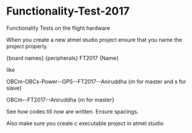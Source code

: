 # Functionality-Test-2017
Functionality Tests on the flight hardware

When you create a new atmel studio project ensure that you name the project properly. 

{board names} {peripherals} FT2017 {Name}

like

OBCm-OBCs-Power--GPS--FT2017--Aniruddha {m for master and s for slave}  

OBCm--FT2017--Aniruddha   {m for master}

See how codes till now are written. Ensure spacings.   

Also make sure you create c executable project in atmel studio 
